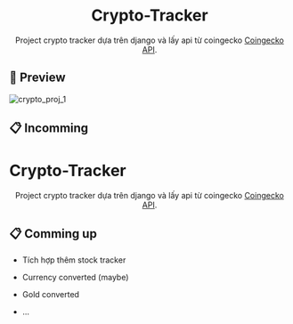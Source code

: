 <div align="center">
  
# Crypto-Tracker

</div>

<div align="center">
  
Project crypto tracker dựa trên django và lấy api từ coingecko [Coingecko API](https://www.coingecko.com/). 

 

</div>

## 🔎 Preview 

![crypto_proj_1](https://private-user-images.githubusercontent.com/129868244/411610359-e850f509-f662-4d9a-ba0c-9fbc667d469b.png?jwt=eyJhbGciOiJIUzI1NiIsInR5cCI6IkpXVCJ9.eyJpc3MiOiJnaXRodWIuY29tIiwiYXVkIjoicmF3LmdpdGh1YnVzZXJjb250ZW50LmNvbSIsImtleSI6ImtleTUiLCJleHAiOjE3MzkxOTk2NjQsIm5iZiI6MTczOTE5OTM2NCwicGF0aCI6Ii8xMjk4NjgyNDQvNDExNjEwMzU5LWU4NTBmNTA5LWY2NjItNGQ5YS1iYTBjLTlmYmM2NjdkNDY5Yi5wbmc_WC1BbXotQWxnb3JpdGhtPUFXUzQtSE1BQy1TSEEyNTYmWC1BbXotQ3JlZGVudGlhbD1BS0lBVkNPRFlMU0E1M1BRSzRaQSUyRjIwMjUwMjEwJTJGdXMtZWFzdC0xJTJGczMlMkZhd3M0X3JlcXVlc3QmWC1BbXotRGF0ZT0yMDI1MDIxMFQxNDU2MDRaJlgtQW16LUV4cGlyZXM9MzAwJlgtQW16LVNpZ25hdHVyZT1kZWMzODBkZDhkOTY1OWEzZWEzYTA1MjI5ZjkwNDdlYjBjNTZkNjAzMTQ0MTQxNzIzZDUzZDVlYWU5ODQzOTk4JlgtQW16LVNpZ25lZEhlYWRlcnM9aG9zdCJ9.Qlhdx_C0xM_posRxvjyIl3RLd43ZN3WVSUMhMFaXq44)




## 📋 Incomming<div align="center">
  
# Crypto-Tracker

</div>

<div align="center">
  
Project crypto tracker dựa trên django và lấy api từ coingecko [Coingecko API](https://www.coingecko.com/). 

 

</div>


## 📋 Comming up


- Tích hợp thêm stock tracker 

- Currency converted (maybe)
 
- Gold converted

- ...


